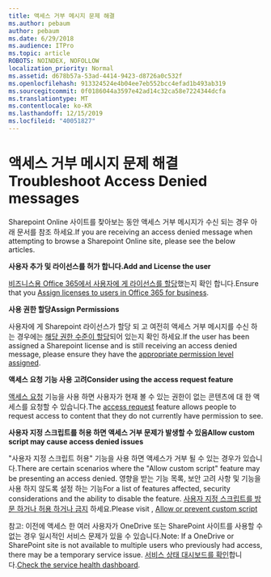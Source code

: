 ```yaml
---
title: 액세스 거부 메시지 문제 해결
ms.author: pebaum
author: pebaum
ms.date: 6/29/2018
ms.audience: ITPro
ms.topic: article
ROBOTS: NOINDEX, NOFOLLOW
localization_priority: Normal
ms.assetid: d678b57a-53ad-4414-9423-d8726a0c532f
ms.openlocfilehash: 913324524e4b04ee7eb552bcc4efad1b493ab319
ms.sourcegitcommit: 0f0186044a3597e42ad14c32ca58e7224344dcfa
ms.translationtype: MT
ms.contentlocale: ko-KR
ms.lasthandoff: 12/15/2019
ms.locfileid: "40051827"
---
```

# <a name="troubleshoot-access-denied-messages"></a><span data-ttu-id="97569-102">액세스 거부 메시지 문제 해결</span><span class="sxs-lookup"><span data-stu-id="97569-102">Troubleshoot Access Denied messages</span></span>

<span data-ttu-id="97569-103">Sharepoint Online 사이트를 찾아보는 동안 액세스 거부 메시지가 수신 되는 경우 아래 문서를 참조 하세요.</span><span class="sxs-lookup"><span data-stu-id="97569-103">If you are receiving an access denied message when attempting to browse a Sharepoint Online site, please see the below articles.</span></span>

<span data-ttu-id="97569-104">**사용자 추가 및 라이선스를 허가 합니다.**</span><span class="sxs-lookup"><span data-stu-id="97569-104">**Add and License the user**</span></span>

<span data-ttu-id="97569-105">[비즈니스용 Office 365에서 사용자에 게 라이선스를 할당](https://docs.microsoft.com/office365/admin/subscriptions-and-billing/assign-licenses-to-users?view=o365-worldwide&amp;tabs=One)했는지 확인 합니다.</span><span class="sxs-lookup"><span data-stu-id="97569-105">Ensure that you [Assign licenses to users in Office 365 for business](https://docs.microsoft.com/office365/admin/subscriptions-and-billing/assign-licenses-to-users?view=o365-worldwide&amp;tabs=One).</span></span>

<span data-ttu-id="97569-106">**사용 권한 할당**</span><span class="sxs-lookup"><span data-stu-id="97569-106">**Assign Permissions**</span></span>

<span data-ttu-id="97569-107">사용자에 게 Sharepoint 라이선스가 할당 되 고 여전히 액세스 거부 메시지를 수신 하는 경우에는 [해당 권한 수준이 할당](https://docs.microsoft.com/sharepoint/understanding-permission-levels)되어 있는지 확인 하세요.</span><span class="sxs-lookup"><span data-stu-id="97569-107">If the user has been assigned a Sharepoint license and is still receiving an access denied message, please ensure they have the [appropriate permission level assigned](https://docs.microsoft.com/sharepoint/understanding-permission-levels).</span></span>

<span data-ttu-id="97569-108">**액세스 요청 기능 사용 고려**</span><span class="sxs-lookup"><span data-stu-id="97569-108">**Consider using the access request feature**</span></span>

<span data-ttu-id="97569-109">[액세스 요청](https://support.office.com/article/Set-up-and-manage-access-requests-94B26E0B-2822-49D4-929A-8455698654B3) 기능을 사용 하면 사용자가 현재 볼 수 있는 권한이 없는 콘텐츠에 대 한 액세스를 요청할 수 있습니다.</span><span class="sxs-lookup"><span data-stu-id="97569-109">The [access request](https://support.office.com/article/Set-up-and-manage-access-requests-94B26E0B-2822-49D4-929A-8455698654B3) feature allows people to request access to content that they do not currently have permission to see.</span></span> 

<span data-ttu-id="97569-110">**사용자 지정 스크립트를 허용 하면 액세스 거부 문제가 발생할 수 있음**</span><span class="sxs-lookup"><span data-stu-id="97569-110">**Allow custom script may cause access denied issues**</span></span>

<span data-ttu-id="97569-111">"사용자 지정 스크립트 허용" 기능을 사용 하면 액세스가 거부 될 수 있는 경우가 있습니다.</span><span class="sxs-lookup"><span data-stu-id="97569-111">There are certain scenarios where the "Allow custom script" feature may be presenting an access denied.</span></span> <span data-ttu-id="97569-112">영향을 받는 기능 목록, 보안 고려 사항 및 기능을 사용 하지 않도록 설정 하는 기능</span><span class="sxs-lookup"><span data-stu-id="97569-112">For a list of features affected, security considerations and the ability to disable the feature.</span></span> <span data-ttu-id="97569-113">[사용자 지정 스크립트를 방문 하거나 허용 하거나 금지](https://docs.microsoft.com/sharepoint/allow-or-prevent-custom-script) 하세요.</span><span class="sxs-lookup"><span data-stu-id="97569-113">Please visit , [Allow or prevent custom script](https://docs.microsoft.com/sharepoint/allow-or-prevent-custom-script)</span></span>

<span data-ttu-id="97569-114">참고: 이전에 액세스 한 여러 사용자가 OneDrive 또는 SharePoint 사이트를 사용할 수 없는 경우 일시적인 서비스 문제가 있을 수 있습니다.</span><span class="sxs-lookup"><span data-stu-id="97569-114">Note: If a OneDrive or SharePoint site is not available to multiple users who previously had access, there may be a temporary service issue.</span></span> <span data-ttu-id="97569-115">[서비스 상태 대시보드를 확인](https://portal.office.com/adminportal/home#/servicehealth)합니다.</span><span class="sxs-lookup"><span data-stu-id="97569-115">[Check the service health dashboard](https://portal.office.com/adminportal/home#/servicehealth).</span></span>


  

